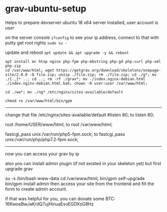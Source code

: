 # grav-ubuntu-setup
Helps to prepare devserver
ubuntu 18 x64 server installed, user account is _user_

on the server console 
```ifconfig```
to see your ip address, connect to that with putty
get root rights
```sudo su -```

update and reboot
```apt update && apt upgrade -y && reboot```



```apt install mc htop nginx php-fpm php-mbstring php-gd php-curl php-xml php-zip```  
```cd /var/www/html; wget https://getgrav.org/download/skeletons/onepage-site/2.0.0 -O file.zip; unzip ./file.zip; rm ./file.zip; cd ./g*; mv ./{.,}* ..; cd ..; rm -rf ./grav*; mv ./index.nginx-debian.html ./index.nginx-debian.html.bak; chown -R user:user /var/www/html; ```

```cd ./we*; mv ./ng* /etc/nginx/sites-available/default```

```chmod +x /var/www/html/bin/gpm```
_____________________________________
change that file /etc/nginx/sites-available/default
 #listen 80;
to
  listen 80;

  root /home/USER/www/html;
to
  root /var/www/html;

 fastcgi_pass unix:/var/run/php5-fpm.sock;
to
 fastcgi_pass unix:/var/run/php/php7.2-fpm.sock;
_____________________________________


now you can access your grav by ip 

also you can install admin plugin (if not existed in your skeleton yet)
but first upgrade grav

su -s /bin/bash www-data
cd /var/www/html; 
bin/gpm self-upgrade
bin/gpm install admin
then access your site from the frontend and fill the form to create admin account.




If that was helpful for you, you can donate some
BTC: 16KwoeBwJaKrdQ7ujHinuaEsoEGDXsG8Hz
